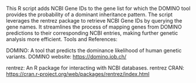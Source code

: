 This R script adds NCBI Gene IDs to the gene list for which the DOMINO tool provides the probability of a dominant inheritance pattern. The script leverages the rentrez package to retrieve NCBI Gene IDs by querying the gene names. It streamlines the process of mapping genes from DOMINO predictions to their corresponding NCBI entries, making further genetic analysis more efficient.
Tools and References:

DOMINO: A tool that predicts the dominance likelihood of human genetic variants. DOMINO website: https://domino.iob.ch/

rentrez: An R package for interacting with NCBI databases. rentrez CRAN: https://cran.r-project.org/web/packages/rentrez/index.html
